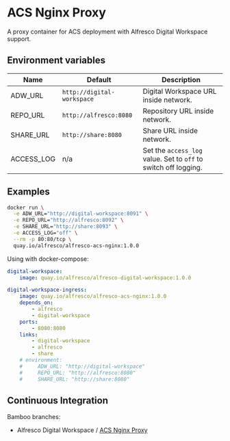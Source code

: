 # ACS Nginx Proxy

A proxy container for ACS deployment with Alfresco Digital Workspace support.

## Environment variables

| Name | Default | Description |
| --- | --- | --- |
| ADW_URL | `http://digital-workspace` | Digital Workspace URL inside network. |
| REPO_URL | `http://alfresco:8080` | Repository URL inside network. |
| SHARE_URL | `http://share:8080` | Share URL inside network. |
| ACCESS_LOG | n/a | Set the `access_log` value. Set to `off` to switch off logging. |

## Examples

```sh
docker run \
  -e ADW_URL="http://digital-workspace:8091" \
  -e REPO_URL="http://alfresco:8092" \
  -e SHARE_URL="http://share:8093" \
  -e ACCESS_LOG="off" \
  --rm -p 80:80/tcp \
  quay.io/alfresco/alfresco-acs-nginx:1.0.0
```

Using with docker-compose:

```yml
digital-workspace:
    image: quay.io/alfresco/alfresco-digital-workspace:1.0.0

digital-workspace-ingress:
    image: quay.io/alfresco/alfresco-acs-nginx:1.0.0
    depends_on:
        - alfresco
        - digital-workspace
    ports:
        - 8080:8080
    links:
        - digital-workspace
        - alfresco
        - share
    # environment:
    #     ADW_URL: "http://digital-workspace"
    #     REPO_URL: "http://alfresco:8080"
    #     SHARE_URL: "http://share:8080"
```

## Continuous Integration

Bamboo branches:

* Alfresco Digital Workspace / [ACS Nginx Proxy](https://bamboo.alfresco.com/bamboo/browse/ADW-ANP)